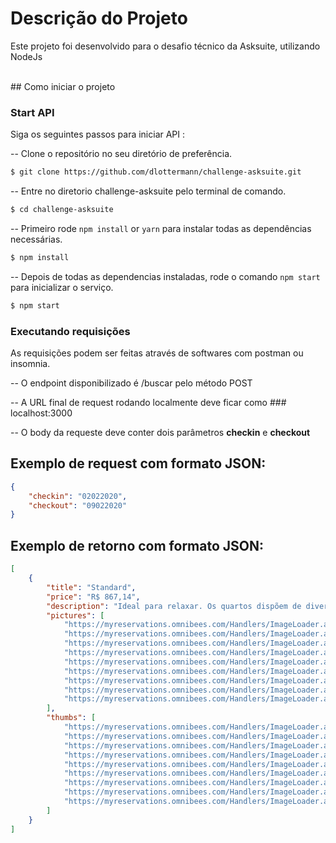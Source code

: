 
# Descrição do Projeto

Este projeto foi desenvolvido para o desafio técnico da Asksuite, utilizando NodeJs

<br />
## Como iniciar o projeto

### Start API 

Siga os seguintes passos para iniciar API :<br />

-- Clone o repositório no seu diretório de preferência. <br />

```sh
$ git clone https://github.com/dlottermann/challenge-asksuite.git
```

-- Entre no diretorio challenge-asksuite pelo terminal de comando. <br />

```sh
$ cd challenge-asksuite
```

-- Primeiro rode `npm install` or `yarn` para instalar todas as dependências necessárias. <br />

```sh
$ npm install
```

-- Depois de todas as dependencias instaladas, rode o comando `npm start` para inicializar o serviço.

```sh
$ npm start
```


### Executando requisições
As requisições podem ser feitas através de softwares com postman ou insomnia. <br />

-- O endpoint disponibilizado é /buscar pelo método POST

-- A URL final de request rodando localmente deve ficar como ### localhost:3000

-- O body da requeste deve conter dois parâmetros **checkin** e **checkout**


Exemplo de request com formato JSON:
----

```json
{
    "checkin": "02022020",
    "checkout": "09022020"
}
```

Exemplo de retorno com formato JSON:
----

```json
[
    {
        "title": "Standard",
        "price": "R$ 867,14",
        "description": "Ideal para relaxar. Os quartos dispõem de diversos serviços para garantir uma estadia confortável e agradável. Todos os apartamentos Stan... ",
        "pictures": [
            "https://myreservations.omnibees.com/Handlers/ImageLoader.ashx?imageID=189952.jpg",
            "https://myreservations.omnibees.com/Handlers/ImageLoader.ashx?imageID=152609.jpg",
            "https://myreservations.omnibees.com/Handlers/ImageLoader.ashx?imageID=189950.jpg",
            "https://myreservations.omnibees.com/Handlers/ImageLoader.ashx?imageID=152620.jpg",
            "https://myreservations.omnibees.com/Handlers/ImageLoader.ashx?imageID=152621.jpg",
            "https://myreservations.omnibees.com/Handlers/ImageLoader.ashx?imageID=189959.jpg",
            "https://myreservations.omnibees.com/Handlers/ImageLoader.ashx?imageID=152623.jpg",
            "https://myreservations.omnibees.com/Handlers/ImageLoader.ashx?imageID=152624.jpg",
            "https://myreservations.omnibees.com/Handlers/ImageLoader.ashx?imageID=152625.jpg"
        ],
        "thumbs": [
            "https://myreservations.omnibees.com/Handlers/ImageLoader.ashx?sz=250x166&imageID=189952.jpg",
            "https://myreservations.omnibees.com/Handlers/ImageLoader.ashx?sz=250x166&imageID=152609.jpg",
            "https://myreservations.omnibees.com/Handlers/ImageLoader.ashx?sz=250x166&imageID=189950.jpg",
            "https://myreservations.omnibees.com/Handlers/ImageLoader.ashx?sz=250x166&imageID=152620.jpg",
            "https://myreservations.omnibees.com/Handlers/ImageLoader.ashx?sz=250x166&imageID=152621.jpg",
            "https://myreservations.omnibees.com/Handlers/ImageLoader.ashx?sz=250x166&imageID=189959.jpg",
            "https://myreservations.omnibees.com/Handlers/ImageLoader.ashx?sz=250x166&imageID=152623.jpg",
            "https://myreservations.omnibees.com/Handlers/ImageLoader.ashx?sz=250x166&imageID=152624.jpg",
            "https://myreservations.omnibees.com/Handlers/ImageLoader.ashx?sz=250x166&imageID=152625.jpg"
        ]
    }
]
```

